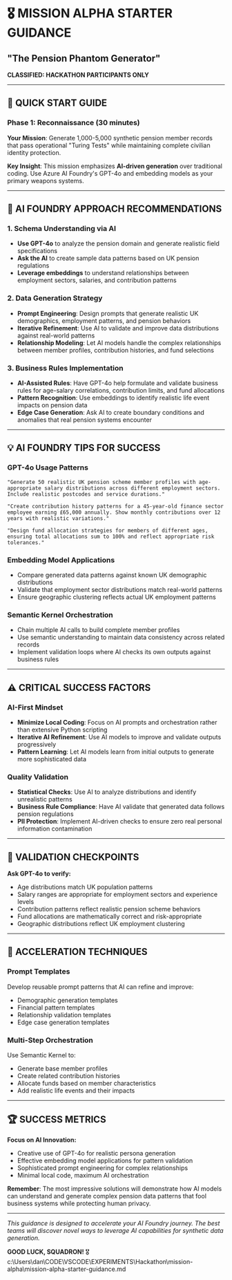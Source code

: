 # 🎖️ MISSION ALPHA STARTER GUIDANCE
## "The Pension Phantom Generator"

**CLASSIFIED: HACKATHON PARTICIPANTS ONLY**

---

## 🚀 QUICK START GUIDE

### **Phase 1: Reconnaissance (30 minutes)**

**Your Mission**: Generate 1,000-5,000 synthetic pension member records that pass operational "Turing Tests" while maintaining complete civilian identity protection.

**Key Insight**: This mission emphasizes **AI-driven generation** over traditional coding. Use Azure AI Foundry's GPT-4o and embedding models as your primary weapons systems.

---

## 🎯 AI FOUNDRY APPROACH RECOMMENDATIONS

### **1. Schema Understanding via AI**
- **Use GPT-4o** to analyze the pension domain and generate realistic field specifications
- **Ask the AI** to create sample data patterns based on UK pension regulations
- **Leverage embeddings** to understand relationships between employment sectors, salaries, and contribution patterns

### **2. Data Generation Strategy**
- **Prompt Engineering**: Design prompts that generate realistic UK demographics, employment patterns, and pension behaviors
- **Iterative Refinement**: Use AI to validate and improve data distributions against real-world patterns
- **Relationship Modeling**: Let AI models handle the complex relationships between member profiles, contribution histories, and fund selections

### **3. Business Rules Implementation**
- **AI-Assisted Rules**: Have GPT-4o help formulate and validate business rules for age-salary correlations, contribution limits, and fund allocations
- **Pattern Recognition**: Use embeddings to identify realistic life event impacts on pension data
- **Edge Case Generation**: Ask AI to create boundary conditions and anomalies that real pension systems encounter

---

## 💡 AI FOUNDRY TIPS FOR SUCCESS

### **GPT-4o Usage Patterns**
```
"Generate 50 realistic UK pension scheme member profiles with age-appropriate salary distributions across different employment sectors. Include realistic postcodes and service durations."

"Create contribution history patterns for a 45-year-old finance sector employee earning £65,000 annually. Show monthly contributions over 12 years with realistic variations."

"Design fund allocation strategies for members of different ages, ensuring total allocations sum to 100% and reflect appropriate risk tolerances."
```

### **Embedding Model Applications**
- Compare generated data patterns against known UK demographic distributions
- Validate that employment sector distributions match real-world patterns
- Ensure geographic clustering reflects actual UK employment patterns

### **Semantic Kernel Orchestration**
- Chain multiple AI calls to build complete member profiles
- Use semantic understanding to maintain data consistency across related records
- Implement validation loops where AI checks its own outputs against business rules

---

## ⚠️ CRITICAL SUCCESS FACTORS

### **AI-First Mindset**
- **Minimize Local Coding**: Focus on AI prompts and orchestration rather than extensive Python scripting
- **Iterative AI Refinement**: Use AI models to improve and validate outputs progressively
- **Pattern Learning**: Let AI models learn from initial outputs to generate more sophisticated data

### **Quality Validation**
- **Statistical Checks**: Use AI to analyze distributions and identify unrealistic patterns
- **Business Rule Compliance**: Have AI validate that generated data follows pension regulations
- **PII Protection**: Implement AI-driven checks to ensure zero real personal information contamination

---

## 🎯 VALIDATION CHECKPOINTS

**Ask GPT-4o to verify:**
- Age distributions match UK population patterns
- Salary ranges are appropriate for employment sectors and experience levels
- Contribution patterns reflect realistic pension scheme behaviors
- Fund allocations are mathematically correct and risk-appropriate
- Geographic distributions reflect UK employment clustering

---

## 🚀 ACCELERATION TECHNIQUES

### **Prompt Templates**
Develop reusable prompt patterns that AI can refine and improve:
- Demographic generation templates
- Financial pattern templates
- Relationship validation templates
- Edge case generation templates

### **Multi-Step Orchestration**
Use Semantic Kernel to:
- Generate base member profiles
- Create related contribution histories
- Allocate funds based on member characteristics
- Add realistic life events and their impacts

---

## 🏆 SUCCESS METRICS

**Focus on AI Innovation:**
- Creative use of GPT-4o for realistic persona generation
- Effective embedding model applications for pattern validation
- Sophisticated prompt engineering for complex relationships
- Minimal local code, maximum AI orchestration

**Remember**: The most impressive solutions will demonstrate how AI models can understand and generate complex pension data patterns that fool business systems while protecting human privacy.

---

*This guidance is designed to accelerate your AI Foundry journey. The best teams will discover novel ways to leverage AI capabilities for synthetic data generation.*

**GOOD LUCK, SQUADRON!** 🎖️</content>
<parameter name="filePath">c:\Users\dan\CODE\VSCODE\EXPERIMENTS\Hackathon\mission-alpha\mission-alpha-starter-guidance.md